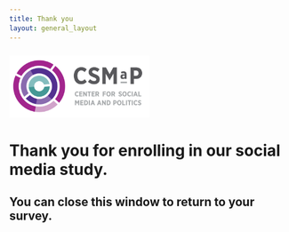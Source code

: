 ```yaml
---
title: Thank you
layout: general_layout
---
```

<div><a class="site-title" rel="author"><img src="images/csmap_logo_sq.png" style="max-width:50%; padding-top:10px;"></a></div>

<h1>Thank you for enrolling in our social media study.</h1> 
<h2>You can close this window to return to your survey.</h2>


